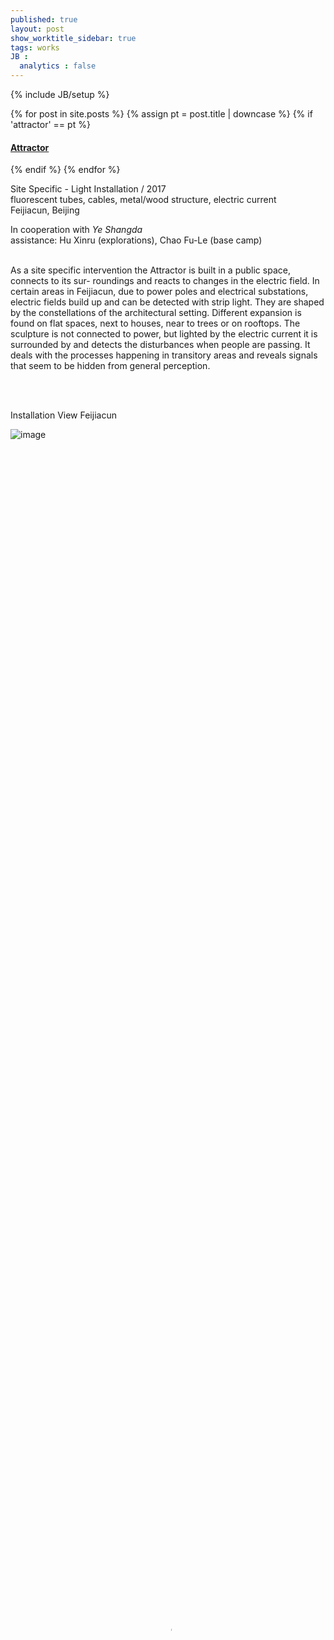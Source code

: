 ```yaml
---
published: true
layout: post
show_worktitle_sidebar: true
tags: works
JB :
  analytics : false
---
```


{% include JB/setup %}


{% for post in site.posts %}
	{% assign pt = post.title | downcase %}
	{% if 'attractor' == pt %}
<h4><a href="{{ BASE_PATH }}{{ post.url }}">Attractor</a></h4>
	{% endif %}
{% endfor %}

<p>
Site Specific  - Light Installation / 2017<br />
fluorescent tubes, cables, metal/wood structure, electric current<br />
Feijiacun, Beijing<br />

In cooperation with <i>Ye Shangda</i>
<br />
assistance: Hu Xinru (explorations), Chao Fu-Le (base camp)
<br /><br />			

As a site specific intervention the Attractor is built in a public space, connects to its sur- roundings and reacts to changes in the electric field. In certain areas in Feijiacun, due to power poles and electrical substations, electric fields build up and can be detected with strip light. They are shaped by the constellations of the architectural setting. Different expansion is found on flat spaces, next to houses, near to trees or on rooftops. The sculpture is not connected to power, but lighted by the electric current it is surrounded by and detects the disturbances when people are passing. It deals with the processes happening in transitory areas and reveals signals that seem to be hidden from general perception.
</p>

<br />
<p> <br />Installation View Feijiacun<br /></p>
<img src="{{ site.url }}/images/attractor_day_small1.jpg" alt="image">

<video preload="metadata" poster="{{ site.url }}/images/attractor_poster.jpg" width="100%" height="100%" controls>
  <source src="{{ site.url }}/images/attractor_small.mp4" type="video/mp4">
</video>

<img src="{{ site.url }}/images/attractor_close_small.jpg" alt="image">
<p></p>
<img src="{{ site.url }}/images/attractor_doku_small2.jpg" alt="image">


{% comment %}
<img src="{{ site.url }}/images/attractor_screen_small1.jpg" alt="image">

<img src="{{ site.url }}/images/attractor_day_small1.jpg" alt="image">
<img src="{{ site.url }}/images/attractor_close_small1.jpg" alt="image">
<img src="{{ site.url }}/images/attractor_doku_small1.jpg" alt="image">
<img src="{{ site.url }}/images/attractor_screen_small1.jpg" alt="image">
{% endcomment %}

{% comment %}
<video width="100%" height="100%" controls>
  <source src="{{ site.url }}/images/flash_small.mp4" type="video/mp4">
</video>
{% endcomment %}


{% comment %}
<font color="grey">(c)<br /></font>
{% endcomment %}


{% comment %}
As a site specific intervention, the 'attractor' is positioned under the power lines, connects to it's surroundings and reacts to changes in the electric field. In certain areas in Feijiacun those fields exist and can be detected with strip light. It's shaped by the constellations of the architectural setting. Different density is found at flat spaces, next to houses or trees, on rooftops. The sculpture is lightend by the electric current it is surrounded by and detects the disturbances when people are passing. It deals with the processes happening at transitory areas and reveals signals that seem to be hidden from general perception.
{% endcomment %}


